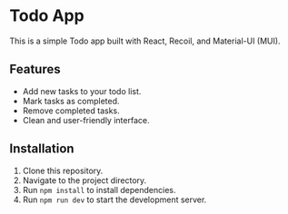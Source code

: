 # Todo App

This is a simple Todo app built with React, Recoil, and Material-UI (MUI).

## Features

- Add new tasks to your todo list.
- Mark tasks as completed.
- Remove completed tasks.
- Clean and user-friendly interface.

## Installation

1. Clone this repository.
2. Navigate to the project directory.
3. Run `npm install` to install dependencies.
4. Run `npm run dev` to start the development server.

